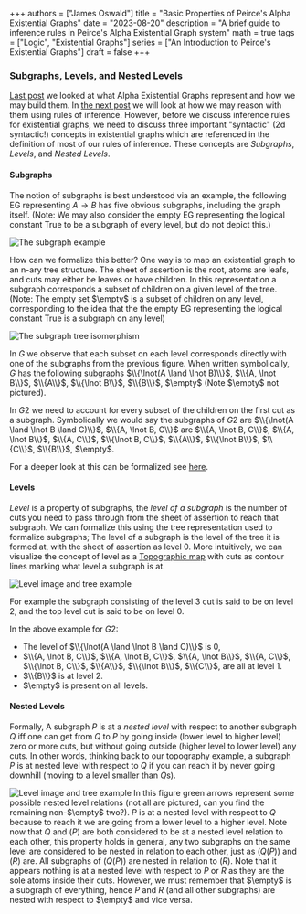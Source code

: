 +++ 
authors = ["James Oswald"]
title = "Basic Properties of Peirce's Alpha Existential Graphs" 
date = "2023-08-20"
description = "A brief guide to inference rules in Peirce's Alpha Existential Graph system"
math = true
tags = ["Logic", "Existential Graphs"]
series = ["An Introduction to Peirce's Existential Graphs"]
draft = false
+++

### Subgraphs, Levels, and Nested Levels 
[Last post](/posts/alpha-existential-graphs-1/) we looked at what Alpha Existential Graphs represent and how we may build them. In [the next post](/posts/alpha-existential-graphs-4/) we will look at how we may reason with them using rules of inference. However, before we discuss inference rules for existential graphs, we need to discuss three
important "syntactic" (2d syntactic!) concepts in existential graphs which are referenced in the definition of
most of our rules of inference. These concepts are *Subgraphs*, *Levels*, and *Nested Levels*. 

#### Subgraphs
The notion of subgraphs is best understood via an example, the following EG representing $A \rightarrow B$ has five obvious subgraphs, including the graph itself. (Note: We may also consider the empty EG representing the logical constant True to be a subgraph of every level, but do not depict this.)

![The subgraph example](/blog/AEGIntro/Subgraphs.png)

How can we formalize this better? One way is to map an existential graph to an n-ary tree structure. The sheet of assertion is the root, atoms are leafs, and cuts may either be leaves or have children. 
In this representation a subgraph corresponds a subset of children on a given level of the tree. (Note: The empty set $\empty$ is a subset of children on any level, corresponding to the idea that the the empty EG representing the logical constant True is a subgraph on any level) 

![The subgraph tree isomorphism](/blog/AEGIntro/TreeIso.png)

In $G$ we observe that each subset on each level corresponds directly with one of the subgraphs from the previous figure. When written symbolically, $G$ has the following subgraphs $\\{\lnot(A \land \lnot B)\\}$, $\\{A, \lnot B\\}$, $\\{A\\}$, $\\{\lnot B\\}$, $\\{B\\}$, $\empty$ (Note $\empty$ not pictured).

In $G2$ we need to account for every subset of the children on the first cut as a subgraph. Symbolically we would say the subgraphs of $G2$ are $\\{\lnot(A \land \lnot B \land C)\\}$, $\\{A, \lnot B, C\\}$ are $\\{A, \lnot B, C\\}$, $\\{A, \lnot B\\}$, $\\{A, C\\}$, $\\{\lnot B, C\\}$, $\\{A\\}$, $\\{\lnot B\\}$, $\\{C\\}$, $\\{B\\}$, $\empty$.

For a deeper look at this can be formalized see [here](/posts/alpha-existential-graphs-3/).

#### Levels
*Level* is a property of subgraphs, the *level of a subgraph* is the number of cuts
you need to pass through from the sheet of assertion to reach that subgraph. 
We can formalize this using the tree representation used to formalize subgraphs;
The level of a subgraph is the  level of the tree it is formed at, with the sheet of assertion
as level 0. More intuitively, we can visualize the concept of level as a [Topographic map](https://en.wikipedia.org/wiki/Topographic_map) with cuts as contour lines marking what level a subgraph is at.  

![Level image and tree example](/blog/AEGIntro/AEGLevels.png)

For example the subgraph consisting of the level 3 cut is said to be on level 2, and the top level
cut is said to be on level 0.

In the above example for $G2$: 
* The level of $\\{\lnot(A \land \lnot B \land C)\\}$ is 0,
* $\\{A, \lnot B, C\\}$, $\\{A, \lnot B, C\\}$, $\\{A, \lnot B\\}$, $\\{A, C\\}$, $\\{\lnot B, C\\}$, $\\{A\\}$, $\\{\lnot B\\}$, $\\{C\\}$,  are all at level 1. 
* $\\{B\\}$ is at level 2.
* $\empty$ is present on all levels.

#### Nested Levels

Formally, A subgraph $P$ is at a *nested level* with respect to another subgraph $Q$ iff one can get from $Q$ to $P$
by going inside (lower level to higher level) zero or more cuts, but without going outside (higher level to lower level) any cuts. In other words, thinking back to our topography example, a subgraph $P$ is at nested level with respect to $Q$ if you can reach it by never going downhill (moving to a level smaller than $Q$s).

![Level image and tree example](/blog/AEGIntro/AEGNestedLevels.png)
In this figure green arrows represent some possible nested level relations (not all are pictured, can you find the remaining non-$\empty$ two?). $P$ is at a nested level with respect to $Q$ because to reach it we are going from a lower level to a higher level. Note now that $Q$ and $(P)$ are both considered to be at a nested level relation to each other, this property holds in general, any two subgraphs on the same level are considered to be nested in relation to each other, just as $(Q (P))$ and $(R)$ are. All subgraphs of $(Q (P))$ are nested in relation to $(R)$. Note that it appears nothing is at a nested level with respect to $P$ or $R$ as they are the sole atoms inside their cuts. However, we must remember that $\empty$ is a subgraph of everything, hence $P$ and $R$ (and all other subgraphs) are nested with respect to $\empty$ and vice versa.     



